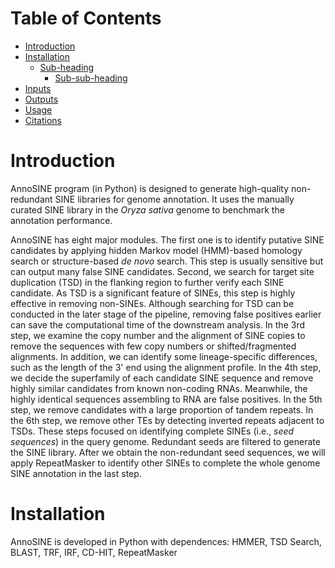 # Table of Contents
- [Introduction](#heading)
- [Installation](#heading-1)
  * [Sub-heading](#sub-heading-1)
    + [Sub-sub-heading](#sub-sub-heading-1)
- [Inputs](#heading-2)
- [Outputs](#heading-3)
- [Usage](#heading-4)
- [Citations](#heading-2)

# Introduction
AnnoSINE program (in Python) is designed to generate high-quality non-redundant SINE libraries for genome annotation. It uses the manually curated SINE library in the *Oryza sativa* genome to benchmark the annotation performance.

AnnoSINE has eight major modules. The first one is to identify putative SINE candidates by applying hidden Markov model (HMM)-based homology search or structure-based *de novo* search. This step is usually sensitive but can output many false SINE candidates. Second, we search for target site duplication (TSD) in the flanking region to further verify each SINE candidate. As TSD is a significant feature of SINEs, this step is highly effective in removing non-SINEs. Although searching for TSD can be conducted in the later stage of the pipeline, removing false positives earlier can save the computational time of the downstream analysis. In the 3rd step, we examine the copy number and the alignment of SINE copies to remove the sequences with few copy numbers or shifted/fragmented alignments. In addition, we can identify some lineage-specific differences, such as the length of the 3' end using the alignment profile. In the 4th step, we decide the superfamily of each candidate SINE sequence and remove highly similar candidates from known non-coding RNAs. Meanwhile, the highly identical sequences assembling to RNA are false positives. In the 5th step, we remove candidates with a large proportion of tandem repeats. In the 6th step, we remove other TEs by detecting inverted repeats adjacent to TSDs. These steps focused on identifying complete SINEs (i.e., *seed sequences*) in the query genome. Redundant seeds are filtered to generate the SINE library. After we obtain the non-redundant seed sequences, we will apply RepeatMasker to identify other SINEs to complete the whole genome SINE annotation in the last step.

# Installation
AnnoSINE is developed in Python with dependences: HMMER, TSD Search, BLAST, TRF, IRF, CD-HIT, RepeatMasker
